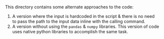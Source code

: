 This directory contains some alternate approaches to the code:
1. A version where the input is hardcoded in the script & there is no need to pass the path to the input data inline with the calling command.
2. A version without using the `pandas` & `numpy` libraries. This version of code uses native python libraries to accomplish the same task.
